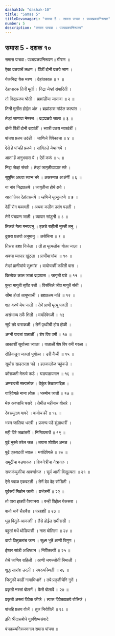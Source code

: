 ```yaml
---
dashakId: "dashak-10"
title: "Samas 5"
titleDevanagari: "समास 5 - समास पाचवा : पञ्चप्रळयनिरूपण"
number: 5
description: "समास पाचवा : पञ्चप्रळयनिरूपण"
---
```


## समास 5 - दशक १०

समास पाचवा : पञ्चप्रळयनिरूपण॥ श्रीराम ॥

ऐका प्रळयाचें लक्षण । पिंडीं दोनी प्रळये जाण ।

येकनिद्रा येक मरण । देहांतकाळ ॥ १ ॥

देहाधारक तिनी मूर्ती । निद्रा जेव्हां संपादिती ।

तो निद्राप्रळय श्रोतीं । ब्रह्मांडींचा जाणावा ॥ २ ॥

तिनी मूर्तीस होईल अंत । ब्रह्मांडास मांडेल कल्पांत ।

तेव्हां जाणावा नेमस्त । ब्रह्मप्रळये जाला ॥ ३ ॥

दोनी पिंडीं दोनी ब्रह्मांडीं । च्यारी प्रळय नवखंडीं ।

पांचवा प्रळय उदंडी । जाणिजे विवेकाचा ॥ ४ ॥

ऐसे हे पांचहि प्रळये । सांगितले येथान्वयें ।

आतां हें अनुभवास ये । ऐसें करूं ॥ ५ ॥

निद्रा जेव्हां संचरे । तेव्हां जागृतीव्यापार सरे ।

सुषुप्ति अथवा स्वप्न भरे । अकस्मात आअंगीं ॥ ६ ॥

या नांव निद्राप्रळये । जागृतीचा होये क्षये ।

आतां ऐका देहांतसमये । म्हणिजे मृत्युप्रळये ॥ ७ ॥

देहीं रोग बळावती । अथवा कठीण प्रसंग पडती ।

तेणें पंचप्राण जाती । व्यापार सांडुनी ॥ ८ ॥

तिकडे गेला मनपवनु । इकडे राहीली नुस्ती तनु ।

दुसरा प्रळयो अनुमानु । असेचिना ॥ ९ ॥

तिसरा ब्रह्मा निजेला । तों हा मृत्यलोक गोळा जाला ।

अवघा व्यापार खुंटला । प्राणीमात्रांचा ॥ १० ॥

तेव्हां प्राणीयांचे सुक्ष्मांश । वायोचक्रीं करिती वास ।

कित्येक काल जातां ब्रह्मयास । जागृती घडे ॥ ११ ॥

पुन्हा मागुती सृष्टि रची । विसंचिले जीव मागुतें संची ।

सीमा होतां आयुष्याची । ब्रह्मप्रळय मांडे ॥ १२ ॥

शत वरुषें मेघ जाती । तेणें प्राणी मृत्यु पावती ।

असंभाव्य तर्के क्षिती । मर्यादेवेगळी ॥ १३

सूर्य तपे बाराकळी । तेणें पृथ्वीची होय होळी ।

अग्नी पावतां पाताळीं । शेष विष वमी ॥ १४ ॥

आकाशीं सूर्याच्या ज्वाळा । पाताळीं शेष विष वमी गरळा ।

दोहिकडून जळतां भूगोळा । उरी कैंची ॥ १५ ॥

सूर्यास खडतरता चढे । हलकालोळ चहुंकडे ।

कोंसळती मेरूचे कडे । घडघडायमान ॥ १६ ॥

अमरावती सत्यलोक । वैकुंठ कैळासादिक ।

याहिवेगळे नाना लोक । भस्मोन जाती ॥ १७ ॥

मेरु अवघाचि घसरे । तेथील महीमाच वोसरे ।

देवसमुदाव वावरे । वायोचक्रीं ॥ १८ ॥

भस्म जालिया धरत्री । प्रजन्य पडें शुंडाधारीं ।

मही विरे जळांतरीं । निमिष्यमात्रें ॥ १९ ॥

पुढें नुस्ते उरेल जळ । तयास शोषील अनळ ।

पुढें एकवटती ज्वाळ । मर्यादेवेगळे ॥ २० ॥

समुद्रींचा वडवानळ । शिवनेत्रींचा नेत्रानळ ।

सप्तकंचुकींचा आवर्णानळ । सूर्य आणी विद्युल्यता ॥ २१ ॥

ऐसे ज्वाळ एकवटती । तेणें देव देह सोडिती ।

पूर्वरूपें मिळोन जाती । प्रभंजनीं ॥ २२ ॥

तो वारा झडपी वैश्वानरा । वन्ही विझेल येकसरा ।

वायो धावें सैरावैरा । परब्रह्मीं ॥ २३ ॥

धूम्र वितुळे आकाशीं । तैसे होईल समीरासी ।

वहुतां मधें थोडियासी । नाश बोलिला ॥ २४ ॥

वायो वितुळतांच जाण । सूक्ष्म भूतें आणी त्रिगुण ।

ईश्वर सांडी अधिष्ठान । निर्विकल्पीं ॥ २५ ॥

तेथें जाणिव राहिली । आणी जगज्जोती निमाली ।

शुद्ध सारांश उरली । स्वरूपस्थिती ॥ २६ ॥

जितुकीं काहीं नामाभिधानें । तये प्रकृतीचेनि गुणें ।

प्रकृती नस्तां बोलणें । कैसें बोलावें ॥ २७ ॥

प्रकृती अस्तां विवेक कीजे । त्यास विवेकप्रळये बोलिजे ।

पांचहि प्रळय वोजें । तुज निरोपिलें ॥ २८ ॥

इति श्रीदासबोधे गुरुशिष्यसंवादे

पंचप्रळयनिरूपणनाम समास पांचवा ॥
